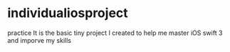 # individualiosproject
practice
It is the basic tiny project I created to help me master iOS swift 3 and imporve my skills
